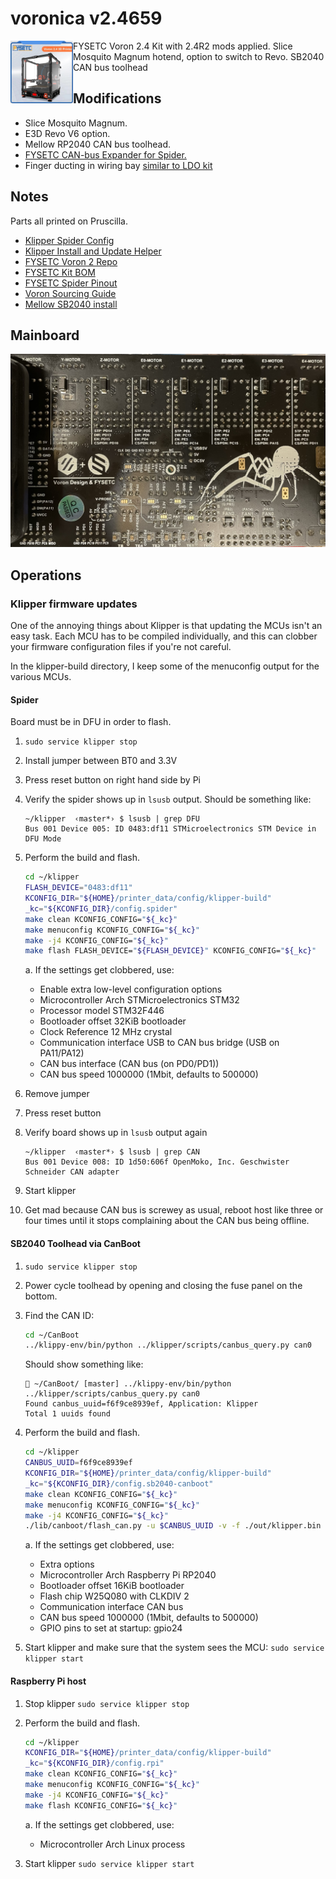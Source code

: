 # voronica v2.4659

<img align="left" width=100 src="../docs/images/FYSETC-VORON-2-4-V2-4-350x350x350mm-CoreXY-High-Quality-3D-Printer-Kit.jpg" />

FYSETC Voron 2.4 Kit with 2.4R2 mods applied. Slice Mosquito Magnum hotend, option to switch to Revo. SB2040 CAN bus toolhead

## Modifications

* Slice Mosquito Magnum.
* E3D Revo V6 option. 
* Mellow RP2040 CAN bus toolhead.
* [FYSETC CAN-bus Expander for Spider.](https://www.fysetc.com/products/fysetc-canbus-expander-module-for-spider-board)
* Finger ducting in wiring bay [similar to LDO kit](https://docs.ldomotors.com/en/voron/voron2/wiring_guide_rev_c)

## Notes

Parts all printed on Pruscilla.

* [Klipper Spider Config](https://github.com/VoronDesign/Voron-2/blob/Voron2.4/firmware/klipper_configurations/Spider/Voron2_Spider_Config.cfg)
* [Klipper Install and Update Helper](https://github.com/th33xitus/kiauh)
* [FYSETC Voron 2 Repo](https://github.com/FYSETC/FYSETC-Voron-2)
* [FYSETC Kit BOM](https://github.com/FYSETC/FYSETC-Voron-2/blob/main/BOM.md)
* [FYSETC Spider Pinout](https://github.com/FYSETC/FYSETC-SPIDER/blob/main/Spider_V2.2_Pinout.pdf)
* [Voron Sourcing Guide](https://vorondesign.com/sourcing_guide?model=V2.4)
* [Mellow SB2040 install](https://www.teamfdm.com/forums/topic/851-install-canboot-on-sb2040/#comment-5785)

## Mainboard

![FYSETC Spider 2.2 Mainboard Rear](spider2.2-board-rear.jpeg)

## Operations

### Klipper firmware updates

One of the annoying things about Klipper is that updating the MCUs isn't an easy task. Each MCU has to be compiled individually, and this can clobber your firmware configuration files if you're not careful.

In the klipper-build directory, I keep some of the menuconfig output for the various MCUs.

#### Spider

Board must be in DFU in order to flash.

1. `sudo service klipper stop`
1. Install jumper between BT0 and 3.3V
1. Press reset button on right hand side by Pi
1. Verify the spider shows up in `lsusb` output. Should be something like:

    ```none
    ~/klipper  ‹master*› $ lsusb | grep DFU
    Bus 001 Device 005: ID 0483:df11 STMicroelectronics STM Device in DFU Mode
    ```

1. Perform the build and flash.

    ```bash
    cd ~/klipper
    FLASH_DEVICE="0483:df11"
    KCONFIG_DIR="${HOME}/printer_data/config/klipper-build"
    _kc="${KCONFIG_DIR}/config.spider"
    make clean KCONFIG_CONFIG="${_kc}"
    make menuconfig KCONFIG_CONFIG="${_kc}"
    make -j4 KCONFIG_CONFIG="${_kc}"
    make flash FLASH_DEVICE="${FLASH_DEVICE}" KCONFIG_CONFIG="${_kc}"
    ```

    a. If the settings get clobbered, use:

      * Enable extra low-level configuration options
      * Microcontroller Arch STMicroelectronics STM32
      * Processor model STM32F446
      * Bootloader offset 32KiB bootloader
      * Clock Reference 12 MHz crystal
      * Communication interface USB to CAN bus bridge (USB on PA11/PA12)
      * CAN bus interface (CAN bus (on PD0/PD1))
      * CAN bus speed 1000000 (1Mbit, defaults to 500000)

1. Remove jumper
1. Press reset button
1. Verify board shows up in `lsusb` output again

    ```none
    ~/klipper  ‹master*› $ lsusb | grep CAN
    Bus 001 Device 008: ID 1d50:606f OpenMoko, Inc. Geschwister Schneider CAN adapter
    ```

1. Start klipper
1. Get mad because CAN bus is screwey as usual, reboot host like three or four times until it stops complaining about the CAN bus being offline.

#### SB2040 Toolhead via CanBoot

1. `sudo service klipper stop`
2. Power cycle toolhead by opening and closing the fuse panel on the bottom.
3. Find the CAN ID:

    ```bash
    cd ~/CanBoot
    ../klippy-env/bin/python ../klipper/scripts/canbus_query.py can0
    ```

    Should show something like:

    ```none
     ~/CanBoot/ [master] ../klippy-env/bin/python ../klipper/scripts/canbus_query.py can0
    Found canbus_uuid=f6f9ce8939ef, Application: Klipper
    Total 1 uuids found
    ```

1. Perform the build and flash.

    ```bash
    cd ~/klipper
    CANBUS_UUID=f6f9ce8939ef
    KCONFIG_DIR="${HOME}/printer_data/config/klipper-build"
    _kc="${KCONFIG_DIR}/config.sb2040-canboot"
    make clean KCONFIG_CONFIG="${_kc}"
    make menuconfig KCONFIG_CONFIG="${_kc}"
    make -j4 KCONFIG_CONFIG="${_kc}"
    ./lib/canboot/flash_can.py -u $CANBUS_UUID -v -f ./out/klipper.bin
    ```

    a. If the settings get clobbered, use:
      * Extra options
      * Microcontroller Arch Raspberry Pi RP2040
      * Bootloader offset 16KiB bootloader
      * Flash chip W25Q080 with CLKDIV 2
      * Communication interface CAN bus
      * CAN bus speed 1000000 (1Mbit, defaults to 500000)
      * GPIO pins to set at startup: gpio24

1. Start klipper and make sure that the system sees the MCU: `sudo service klipper start`

#### Raspberry Pi host

1. Stop klipper `sudo service klipper stop`
1. Perform the build and flash.

    ```bash
    cd ~/klipper
    KCONFIG_DIR="${HOME}/printer_data/config/klipper-build"
    _kc="${KCONFIG_DIR}/config.rpi"
    make clean KCONFIG_CONFIG="${_kc}"
    make menuconfig KCONFIG_CONFIG="${_kc}"
    make -j4 KCONFIG_CONFIG="${_kc}"
    make flash KCONFIG_CONFIG="${_kc}"
    ```

    a. If the settings get clobbered, use:

      * Microcontroller Arch Linux process

1. Start klipper `sudo service klipper start`